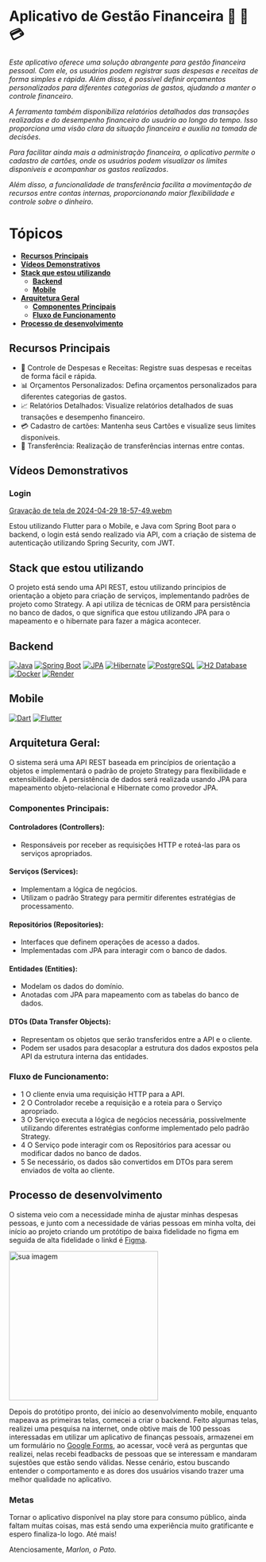 # Aplicativo de Gestão Financeira 📱 🏦 💳 

*Este aplicativo oferece uma solução abrangente para gestão financeira pessoal. Com ele, os usuários podem registrar suas despesas e receitas de forma simples e rápida. Além disso, é possível definir orçamentos personalizados para diferentes categorias de gastos, ajudando a manter o controle financeiro*.

*A ferramenta também disponibiliza relatórios detalhados das transações realizadas e do desempenho financeiro do usuário ao longo do tempo. Isso proporciona uma visão clara da situação financeira e auxilia na tomada de decisões*.

*Para facilitar ainda mais a administração financeira, o aplicativo permite o cadastro de cartões, onde os usuários podem visualizar os limites disponíveis e acompanhar os gastos realizados*.

*Além disso, a funcionalidade de transferência facilita a movimentação de recursos entre contas internas, proporcionando maior flexibilidade e controle sobre o dinheiro*.

# Tópicos

- [**Recursos Principais**](#recursos-principais)
- [**Vídeos Demonstrativos**](#vídeos-demonstrativos)
- [**Stack que estou utilizando**](#stack-que-estou-utilizando)
  - [**Backend**](#backend)
  - [**Mobile**](#mobile)
- [**Arquitetura Geral**](#arquitetura-geral)
  - [**Componentes Principais**](#componentes-principais)
  - [**Fluxo de Funcionamento**](#fluxo-de-funcionamento)
- [**Processo de desenvolvimento**](#processo-de-desenvolvimento)
 
## Recursos Principais

- 💸 Controle de Despesas e Receitas: Registre suas despesas e receitas de forma fácil e rápida.
- 📊 Orçamentos Personalizados: Defina orçamentos personalizados para diferentes categorias de gastos.
- 📈 Relatórios Detalhados: Visualize relatórios detalhados de suas transações e desempenho financeiro.
- 💳 Cadastro de cartões: Mantenha seus Cartões e visualize seus limites disponíveis.
- 🔄 Transferência: Realização de transferências internas entre contas.

## Vídeos Demonstrativos

### Login

[Gravação de tela de 2024-04-29 18-57-49.webm](https://github.com/MarlonJerold/backendquack/assets/63025001/f308a30d-dcdd-4882-a694-5904c9c9eca6)

Estou utilizando Flutter para o Mobile, e Java com Spring Boot para o backend, o login está sendo realizado via API, com a criação de sistema de autenticação utilizando Spring Security, com JWT.

## Stack que estou utilizando 

O projeto está sendo uma API REST, estou utilizando principios de orientação a objeto para criação de serviços, implementando padrões de projeto como Strategy. A api utiliza de técnicas de ORM para persistência no banco de dados, o que significa que estou utilizando JPA para o mapeamento e o hibernate para fazer a mágica acontecer. 

## Backend
[![Java](https://img.shields.io/badge/Java-007396?style=flat-square&logo=java&logoColor=white)](https://www.java.com/) [![Spring Boot](https://img.shields.io/badge/Spring_Boot-6DB33F?style=flat-square&logo=spring-boot)](https://spring.io/projects/spring-boot) [![JPA](https://img.shields.io/badge/JPA-6600cc?style=flat-square&logo=java&logoColor=white)](https://docs.oracle.com/javaee/7/api/javax/persistence/package-summary.html) [![Hibernate](https://img.shields.io/badge/Hibernate-59666C?style=flat-square&logo=hibernate)](https://hibernate.org/) [![PostgreSQL](https://img.shields.io/badge/PostgreSQL-336791?style=flat-square&logo=postgresql&logoColor=white)](https://www.postgresql.org/) [![H2 Database](https://img.shields.io/badge/H2_Database-00457C?style=flat-square&logo=h2)](https://www.h2database.com/html/main.html) [![Docker](https://img.shields.io/badge/Docker-2496ED?style=flat-square&logo=docker&logoColor=white)](https://www.docker.com/) [![Render](https://img.shields.io/badge/Render-333333?style=flat-square&logo=render)](https://render.com/)

## Mobile
[![Dart](https://img.shields.io/badge/Dart-0175C2?style=flat-square&logo=dart&logoColor=white)](https://dart.dev/) [![Flutter](https://img.shields.io/badge/Flutter-02569B?style=flat-square&logo=flutter&logoColor=white)](https://flutter.dev/)

## Arquitetura Geral:
O sistema será uma API REST baseada em princípios de orientação a objetos e implementará o padrão de projeto Strategy para flexibilidade e extensibilidade. A persistência de dados será realizada usando JPA para mapeamento objeto-relacional e Hibernate como provedor JPA.

### Componentes Principais:
#### Controladores (Controllers):
- Responsáveis por receber as requisições HTTP e roteá-las para os serviços apropriados.
#### Serviços (Services):
- Implementam a lógica de negócios.
- Utilizam o padrão Strategy para permitir diferentes estratégias de processamento.
#### Repositórios (Repositories):
- Interfaces que definem operações de acesso a dados.
- Implementadas com JPA para interagir com o banco de dados.
####  Entidades (Entities):
- Modelam os dados do domínio.
- Anotadas com JPA para mapeamento com as tabelas do banco de dados.
####  DTOs (Data Transfer Objects):
- Representam os objetos que serão transferidos entre a API e o cliente.
- Podem ser usados para desacoplar a estrutura dos dados expostos pela API da estrutura interna das entidades.

### Fluxo de Funcionamento:
- 1 O cliente envia uma requisição HTTP para a API.
- 2 O Controlador recebe a requisição e a roteia para o Serviço apropriado.
- 3 O Serviço executa a lógica de negócios necessária, possivelmente utilizando diferentes estratégias conforme implementado pelo padrão Strategy.
- 4 O Serviço pode interagir com os Repositórios para acessar ou modificar dados no banco de dados.
- 5 Se necessário, os dados são convertidos em DTOs para serem enviados de volta ao cliente.

## Processo de desenvolvimento

O sistema veio com a necessidade minha de ajustar minhas despesas pessoas, e junto com a necessidade de várias pessoas em minha volta, dei início ao projeto criando um protótipo de baixa fidelidade no figma em seguida de alta fidelidade o linkd é [Figma](https://www.figma.com/file/jo9J4yQd5JDAaGcqWEPQow/Untitled?type=design&node-id=0-1&mode=design&t=qLfASTdTKsndbC27-0).

<img src="https://github.com/MarlonJerold/backendquack/assets/63025001/0d66ee42-b56d-4c5a-8d00-e9016bbd49d1" alt="sua imagem" width="300"/>

Depois do protótipo pronto, dei início ao desenvolvimento mobile, enquanto mapeava as primeiras telas, comecei a criar o backend. Feito algumas telas, realizei uma pesquisa na internet, onde obtive mais de 100 pessoas interessadas em utilizar um aplicativo de finanças pessoais, armazenei em um formulário no [Google Forms](https://docs.google.com/forms/d/117vmQ1WlsruxiFLah2dq90qXcvnDWjWYGkGxZlU_Yk4/edit), ao acessar, você verá as perguntas que realizei, nelas recebi feadbacks de pessoas que se interessam e mandaram sujestões que estão sendo válidas. Nesse cenário, estou buscando entender o comportamento e as dores dos usuários visando trazer uma melhor qualidade no aplicativo.

### Metas

Tornar o aplicativo disponível na play store para consumo público, ainda faltam muitas coisas, mas está sendo uma experiência muito gratificante e espero finaliza-lo logo.
Até mais!

Atenciosamente,
*Marlon, o Pato.*

